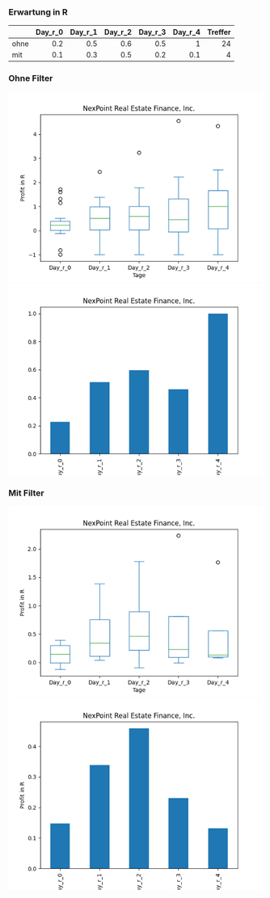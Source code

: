 ### Erwartung in R
|      |   Day_r_0 |   Day_r_1 |   Day_r_2 |   Day_r_3 |   Day_r_4 |   Treffer |
|:-----|----------:|----------:|----------:|----------:|----------:|----------:|
| ohne |       0.2 |       0.5 |       0.6 |       0.5 |       1   |        24 |
| mit  |       0.1 |       0.3 |       0.5 |       0.2 |       0.1 |         4 |

### Ohne Filter
![image info](./data/NREF_box_all.png)
![image info](./data/NREF_median_all.png)

### Mit Filter
![image info](./data/NREF_box_filtered.png)
![image info](./data/NREF_median_filtered.png)